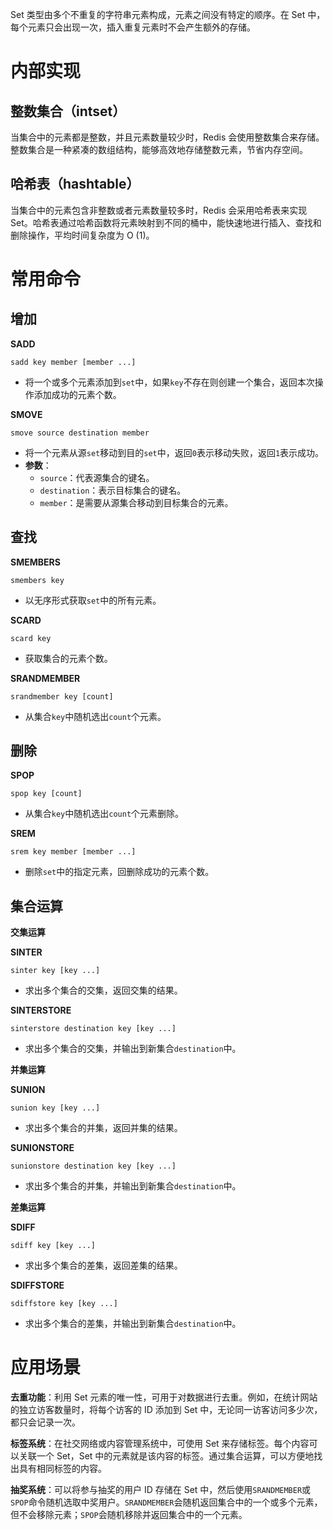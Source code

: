 Set 类型由多个不重复的字符串元素构成，元素之间没有特定的顺序。在 Set 中，每个元素只会出现一次，插入重复元素时不会产生额外的存储。

# 内部实现

## 整数集合（intset）

当集合中的元素都是整数，并且元素数量较少时，Redis 会使用整数集合来存储。整数集合是一种紧凑的数组结构，能够高效地存储整数元素，节省内存空间。

## 哈希表（hashtable）

当集合中的元素包含非整数或者元素数量较多时，Redis 会采用哈希表来实现 Set。哈希表通过哈希函数将元素映射到不同的桶中，能快速地进行插入、查找和删除操作，平均时间复杂度为 O (1)。

# 常用命令

## 增加

**SADD**

```
sadd key member [member ...]
```

- 将一个或多个元素添加到`set`中，如果`key`不存在则创建一个集合，返回本次操作添加成功的元素个数。

**SMOVE**

```
smove source destination member
```

- 将一个元素从源`set`移动到目的`set`中，返回`0`表示移动失败，返回`1`表示成功。
- **参数**：
  - `source`：代表源集合的键名。
  - `destination`：表示目标集合的键名。
  - `member`：是需要从源集合移动到目标集合的元素。

## 查找

**SMEMBERS**

```
smembers key
```

- 以无序形式获取`set`中的所有元素。

**SCARD**

```
scard key
```

- 获取集合的元素个数。

**SRANDMEMBER**

```
srandmember key [count]
```

- 从集合`key`中随机选出`count`个元素。

## 删除

**SPOP**

```
spop key [count]
```

- 从集合`key`中随机选出`count`个元素删除。

**SREM**

```
srem key member [member ...]
```

- 删除`set`中的指定元素，回删除成功的元素个数。

## 集合运算

**交集运算**

**SINTER**

```
sinter key [key ...]
```

- 求出多个集合的交集，返回交集的结果。

**SINTERSTORE**

```
sinterstore destination key [key ...]
```

- 求出多个集合的交集，并输出到新集合`destination`中。

**并集运算**

**SUNION**

```
sunion key [key ...]
```

- 求出多个集合的并集，返回并集的结果。

**SUNIONSTORE**

```
sunionstore destination key [key ...]
```

- 求出多个集合的并集，并输出到新集合`destination`中。

**差集运算**

**SDIFF**

```
sdiff key [key ...]
```

- 求出多个集合的差集，返回差集的结果。

**SDIFFSTORE**

```
sdiffstore key [key ...]
```

- 求出多个集合的差集，并输出到新集合`destination`中。

# 应用场景

**去重功能**：利用 Set 元素的唯一性，可用于对数据进行去重。例如，在统计网站的独立访客数量时，将每个访客的 ID 添加到 Set 中，无论同一访客访问多少次，都只会记录一次。

**标签系统**：在社交网络或内容管理系统中，可使用 Set 来存储标签。每个内容可以关联一个 Set，Set 中的元素就是该内容的标签。通过集合运算，可以方便地找出具有相同标签的内容。

**抽奖系统**：可以将参与抽奖的用户 ID 存储在 Set 中，然后使用`SRANDMEMBER`或`SPOP`命令随机选取中奖用户。`SRANDMEMBER`会随机返回集合中的一个或多个元素，但不会移除元素；`SPOP`会随机移除并返回集合中的一个元素。